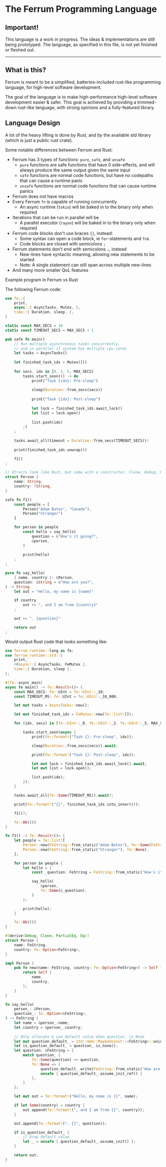 # The Ferrum Programming Language

## Important!
This language is a work in progress. The ideas & implementations are still being prototyped. The language, as specified in this file, is not yet finished or fleshed out.

---

## What is this?

Ferrum is meant to be a simplified, batteries-included rust-like programming language, for high-level software development.

The goal of the language is to make high-performance high-level software development easier & safer. This goal is achieved by providing a trimmed-down rust-like language, with strong opinions and a fully-featured library.

## Language Design

A lot of the heavy lifting is done by Rust, and by the available std library (which is just a public rust crate).

Some notable differences between Ferrum and Rust:

- Ferrum has 3 types of functions: `pure`, `safe`, and `unsafe`
    * `pure` functions are safe functions that have 0 side-effects, and will always produce the same output given the same input
    * `safe` functions are normal code functions, but have no codepaths that can cause a runtime panic
    * `unsafe` functions are normal code functions that can cause runtime panics
- Ferrum does not have macros
- Every Ferrum `fn` is capable of running concurrently
  - An async runtime (`tokio`) will be baked in to the binary only when required
- Iterations that can be run in parallel will be
  - A parallel executor (`rayon`) will be baked in to the binary only when required
- Ferrum code blocks don't use braces `{}`, instead:
  - Some syntax can open a code block, ie `for`-statements and `fn`s
  - Code blocks are closed with semicolons `;`
- Ferrum statements don't end with semicolons `;`, instead
  - New-lines have syntactic meaning, allowing new statements to be started
  - Note: A single statement can still span across multiple new-lines
- And many more smaller QoL features

Example program in Ferrum vs Rust

The following Ferrum code:
```rust
use fe::{
    print,
    async::{ AsyncTasks, Mutex, },
    time::{ Duration, sleep, },
}

static const MAX_SECS = 10
static const TIMEOUT_SECS = MAX_SECS + 1

pub safe fn main()
    // Run multiple asynchronous tasks concurrently,    
    // and in parallel if system has multiple cpu cores
    let tasks = AsyncTasks()
    
    let finished_task_ids = Mutex([])
    
    for secs, idx in [0, 2, 5, MAX_SECS]
        tasks.start_soon(() -> do
            print("Task {idx}: Pre-sleep")
    
            sleep(Duration::from_secs(secs))
    
            print("Task {idx}: Post-sleep")
    
            let lock = finished_task_ids.await_lock()
            let list = lock.open()
    
            list.push(idx)
        ;)
    ;
    
    tasks.await_all(timeout = Duration::from_secs(TIMEOUT_SECS))!
    
    print(finished_task_ids.unwrap())

    f1()
;

// Structs look like Rust, but come with a constructor, Clone, Debug, PartialEq, Eq, etc...
struct Person {
    name: String,
    country: ?String,
}

safe fn f1()
    const people = [
        Person("Adam Bates", "Canada"),
        Person("Stranger")
    ]

    for person in people
        const hello = say_hello(
            question = &"How's it going?",
            &person,
        )
        
        print(hello)
    ;
;

pure fn say_hello(
    { name, country }: &Person,
    question: &String = &"How are you?",
) -> String
    let out = "Hello, my name is {name}"

    if country
        out += ", and I am from {country}"
    ;

    out += ". {question}"

    return out
;
```

Would output Rust code that looks something like:
```rust
use ferrum_runtime::lang as fe;
use ferrum_runtime::std::{
    print,
    r#async::{ AsyncTasks, FeMutex },
    time::{ Duration, sleep },
};

#[fe::async_main]
async fn main() -> fe::Result<()> {
    const MAX_SECS: fe::UInt = fe::UInt::_10;
    const TIMEOUT_MS: fe::UInt = fe::UInt::_10_000;

    let mut tasks = AsyncTasks::new();

    let mut finished_task_ids = FeMutex::new(fe::list![]);

    for (idx, secs) in [fe::UInt::_0, fe::UInt::_2, fe::UInt::_5, MAX_SECS] {

        tasks.start_soon(async {
            print(fe::format!("Task {}: Pre-sleep", idx));

            sleep(Duration::from_secs(secs)).await;

            print(fe::format!("Task {}: Post-sleep", idx));

            let mut lock = finished_task_ids.await_lock().await;
            let mut list = lock.open();

            list.push(idx);
        });
    }

    tasks.await_all(fe::Some(TIMEOUT_MS)).await?;

    print(fe::format!("{}", finished_task_ids.into_inner()));

    f1()?;

    fe::Ok(())
}

fn f1() -> fe::Result<()> {
    let people = fe::list![
        Person::new(FeString::from_static("Adam Bates"), fe::Some(FeString::from_static("Canada"))),
        Person::new(FeString::from_static("Stranger"), fe::None),
    ];

    for person in people {
        let hello = {
            const _question: FeString = FeString::from_static("How's it going?");

            say_hello(
                &person,
                fe::Some(&_question),
            )
        };

        print(hello);
    }

    fe::Ok(())
}

#[derive(Debug, Clone, PartialEq, Eq)]
struct Person {
    name: FeString,
    country: fe::Option<FeString>,
}

impl Person {
    pub fn new(name: FeString, country: fe::Option<FeString>) -> Self {
        return Self {
            name,
            country,
        };
    }
}

fn say_hello(
    person_: &Person,
    question_: fe::Option<&FeString>,
) -> FeString {
    let name = &person_.name;
    let country = &person_.country;
    
    // Only allocate & use default value when question_ is None
    let mut question_default_ = std::mem::MaybeUninit::<FeString>::uninit();
    let is_question_default_ = question_.is_none();
    let question: &FeString = {
        match question_ {
            fe::Some(question) => question,
            fe::None => {
                question_default_.write(FeString::from_static("How are you?"));
                unsafe { question_default_.assume_init_ref() }
            },
        }
    };

    let mut out = fe::format!("Hello, my name is {}", name);

    if let Some(country) = country {
        out.append(fe::format!(", and I am from {}", country));
    }

    out.append(fe::format!(". {}", question));

    if is_question_default_ {
        // Drop default value
        let _ = unsafe { question_default_.assume_init() };
    }

    return out;
}
```
